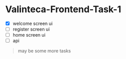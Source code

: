 # Valinteca-Frontend-Task-1

- [X] welcome screen ui
- [ ] register screen ui
- [ ] home screen ui
- [ ] api

> may be some more tasks
